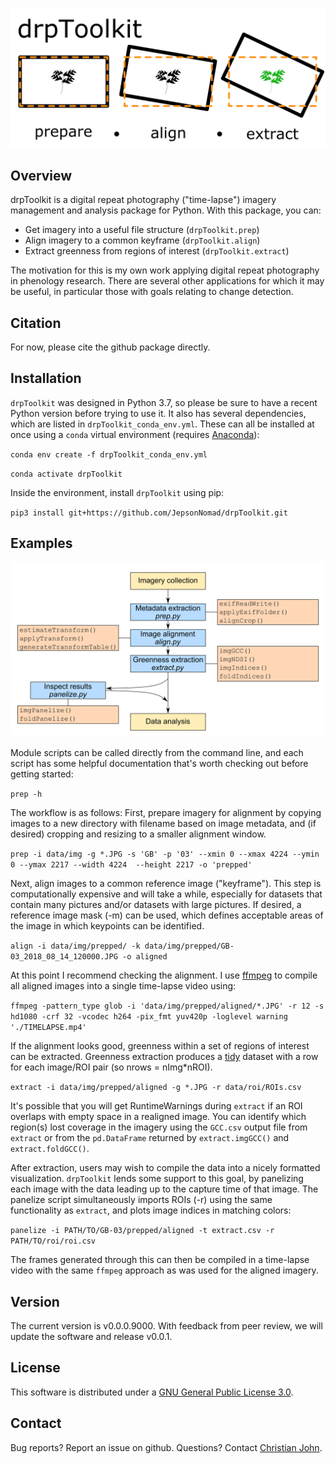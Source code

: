 ![drpToolkit splash image](img/splash_img.png)

## Overview

drpToolkit is a digital repeat photography ("time-lapse") imagery management and analysis package for Python. With this package, you can:

- Get imagery into a useful file structure (`drpToolkit.prep`)
- Align imagery to a common keyframe (`drpToolkit.align`)
- Extract greenness from regions of interest (`drpToolkit.extract`)

The motivation for this is my own work applying digital repeat photography in phenology research. There are several other applications for which it may be useful, in particular those with goals relating to change detection.


## Citation

For now, please cite the github package directly.


## Installation

`drpToolkit` was designed in Python 3.7, so please be sure to have a  recent Python version before trying to use it. It also has several dependencies, which are listed in `drpToolkit_conda_env.yml`. These can all be installed at once using a `conda` virtual environment (requires [Anaconda](https://www.anaconda.com/products/individual)):

`conda env create -f drpToolkit_conda_env.yml`

`conda activate drpToolkit`

Inside the environment, install `drpToolkit` using pip:

`pip3 install git+https://github.com/JepsonNomad/drpToolkit.git`


## Examples

![Package workflow](img/workflow.png)

Module scripts can be called directly from the command line, and each script has some helpful documentation that's worth checking out before getting started:

`prep -h`

The workflow is as follows: First, prepare imagery for alignment by copying images to a new directory with filename based on image metadata, and (if desired) cropping and resizing to a smaller alignment window.

`prep -i data/img -g *.JPG -s 'GB' -p '03' --xmin 0 --xmax 4224 --ymin 0 --ymax 2217 --width 4224  --height 2217 -o 'prepped'`

Next, align images to a common reference image ("keyframe"). This step is computationally expensive and will take a while, especially for datasets that contain many pictures and/or datasets with large pictures. If desired, a reference image mask (-m) can be used, which defines acceptable areas of the image in which keypoints can be identified.

`align -i data/img/prepped/ -k data/img/prepped/GB-03_2018_08_14_120000.JPG -o aligned`

At this point I recommend checking the alignment. I use [ffmpeg](https://www.ffmpeg.org/) to compile all aligned images into a single time-lapse video using:

`ffmpeg -pattern_type glob -i 'data/img/prepped/aligned/*.JPG' -r 12 -s hd1080 -crf 32 -vcodec h264 -pix_fmt yuv420p -loglevel warning './TIMELAPSE.mp4'`

If the alignment looks good, greenness within a set of regions of interest can be extracted. Greenness extraction produces a [tidy](https://cran.r-project.org/web/packages/tidyr/vignettes/tidy-data.html) dataset with a row for each image/ROI pair (so nrows = nImg*nROI). 

`extract -i data/img/prepped/aligned -g *.JPG -r data/roi/ROIs.csv`

It's possible that you will get RuntimeWarnings during `extract` if an ROI overlaps with empty space in a realigned image. You can identify which region(s) lost coverage in the imagery using the `GCC.csv` output file from `extract` or from the `pd.DataFrame` returned by `extract.imgGCC()` and `extract.foldGCC()`.

After extraction, users may wish to compile the data into a nicely formatted visualization. `drpToolkit` lends some support to this goal, by panelizing each image with the data leading up to the capture time of that image. The panelize script simultaneously imports ROIs (-r) using the same functionality as `extract`, and plots image indices in matching colors:

`panelize -i PATH/TO/GB-03/prepped/aligned -t extract.csv -r PATH/TO/roi/roi.csv
`

The frames generated through this can then be compiled in a time-lapse video with the same  `ffmpeg` approach as was used for the aligned imagery.


## Version

The current version is v0.0.0.9000. With feedback from peer review, we will update the software and release v0.0.1.


## License

This software is distributed under a [GNU General Public License 3.0](https://www.gnu.org/licenses/gpl-3.0.en.html). 


## Contact

Bug reports? Report an issue on github.
Questions? Contact [Christian John](mailto:cjohn@ucdavis.edu). 

